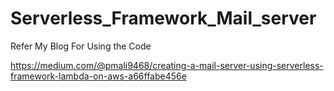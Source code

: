 # Serverless_Framework_Mail_server

Refer My Blog For Using the Code

https://medium.com/@pmali9468/creating-a-mail-server-using-serverless-framework-lambda-on-aws-a66ffabe456e
